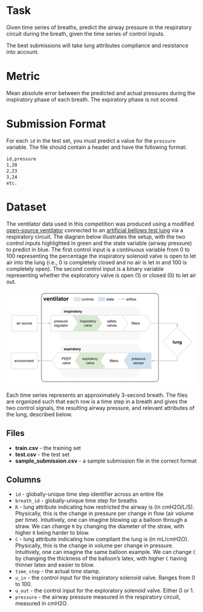 # Task

Given time series of breaths, predict the airway pressure in the respiratory circuit during the breath, given the time series of control inputs.

The best submissions will take lung attributes compliance and resistance into account.

# Metric

Mean absolute error between the predicted and actual pressures during the inspiratory phase of each breath. The expiratory phase is not scored.

# Submission Format

For each `id` in the test set, you must predict a value for the `pressure` variable. The file should contain a header and have the following format:

```
id,pressure
1,20
2,23
3,24
etc.
```

# Dataset

The ventilator data used in this competition was produced using a modified [open-source ventilator](https://pvp.readthedocs.io/) connected to an [artificial bellows test lung](https://www.ingmarmed.com/product/quicklung/) via a respiratory circuit. The diagram below illustrates the setup, with the two control inputs highlighted in green and the state variable (airway pressure) to predict in blue. The first control input is a continuous variable from 0 to 100 representing the percentage the inspiratory solenoid valve is open to let air into the lung (i.e., 0 is completely closed and no air is let in and 100 is completely open). The second control input is a binary variable representing whether the exploratory valve is open (1) or closed (0) to let air out.

![Ventilator diagram](https://raw.githubusercontent.com/google/deluca-lung/main/assets/2020-10-02%20Ventilator%20diagram.svg)

Each time series represents an approximately 3-second breath. The files are organized such that each row is a time step in a breath and gives the two control signals, the resulting airway pressure, and relevant attributes of the lung, described below.

## Files

- **train.csv** - the training set
- **test.csv** - the test set
- **sample_submission.csv** - a sample submission file in the correct format

## Columns

- `id` - globally-unique time step identifier across an entire file
- `breath_id` - globally-unique time step for breaths
- `R` - lung attribute indicating how restricted the airway is (in cmH2O/L/S). Physically, this is the change in pressure per change in flow (air volume per time). Intuitively, one can imagine blowing up a balloon through a straw. We can change `R` by changing the diameter of the straw, with higher `R` being harder to blow.
- `C` - lung attribute indicating how compliant the lung is (in mL/cmH2O). Physically, this is the change in volume per change in pressure. Intuitively, one can imagine the same balloon example. We can change `C` by changing the thickness of the balloon’s latex, with higher `C` having thinner latex and easier to blow.
- `time_step` - the actual time stamp.
- `u_in` - the control input for the inspiratory solenoid valve. Ranges from 0 to 100.
- `u_out` - the control input for the exploratory solenoid valve. Either 0 or 1.
- `pressure` - the airway pressure measured in the respiratory circuit, measured in cmH2O.